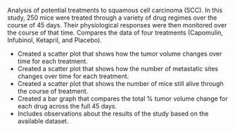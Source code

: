 Analysis of potential treatments to squamous cell carcinoma (SCC). In this study, 250 mice were treated through a variety of drug regimes over the course of 45 days. Their physiological responses were then monitored over the course of that time. Compares the data of four treatments (Capomulin, Infubinol, Ketapril, and Placebo).

* Created a scatter plot that shows how the tumor volume changes over time for each treatment.
* Created a scatter plot that shows how the number of metastatic sites changes over time for each treatment.
* Created a scatter plot that shows the number of mice still alive through the course of treatment.
* Created a bar graph that compares the total % tumor volume change for each drug across the full 45 days.
* Includes observations about the results of the study based on the available dataset. 
